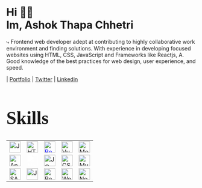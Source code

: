 # <h1>Hi 👋🏼<br/>Im, Ashok Thapa Chhetri</h1>


⤷ Frontend web developer adept at contributing to highly collaborative work environment and finding solutions. With experience in developing focused websites using HTML, CSS, JavaScript and Frameworks like Reactjs, A. Good knowledge of the best practices for web    design, user experience, and speed.


| [Portfolio](http://ashokchhetri.com/)
| [Twitter](https://twitter.com/Yosoyashok)
| [Linkedin](https://www.linkedin.com/in/ashok-thapa-chhetri-59a941238/)

# <h1 style="font-family: 'Lobster';font-weight:900;font-size:clamp(2rem,6vw,3rem);">Skills</h1>

<table>
   <tr>
    <td>
     <a href="https://www.java.com" target="_blank" rel="noreferrer noopener">
       <img style="object-fit:contain" src="https://www.svgrepo.com/show/184143/java.svg" alt="Java" width="30" height="30" />
        </a>
    </td>
    <td> <a href="https://html.com/html5/" target="_blank" rel="noreferrer noopener">
    <img style="object-fit:contain" src="https://upload.wikimedia.org/wikipedia/commons/thumb/3/38/HTML5_Badge.svg/1024px-HTML5_Badge.svg.png" alt="HTML5" width="30" height="30" />
</a></td>
    <td> <a href="https://reactjs.org" target="_blank" rel="noreferrer noopener">
    <img style="color:blue" src="https://upload.wikimedia.org/wikipedia/commons/thumb/4/47/React.svg/800px-React.svg.png" alt="React" width="30" height="30" />
</a></td>
    <td> <a  href="https://vuejs.org" target="_blank" rel="noreferrer noopener">
    <img style="object-fit:contain" src="https://upload.wikimedia.org/wikipedia/commons/thumb/9/95/Vue.js_Logo_2.svg/2367px-Vue.js_Logo_2.svg.png" alt="Vue" width="30" height="30" />
</a></td>

<td> <a  href="https://www.mongodb.com/" target="_blank" rel="noreferrer noopener">
    <img style="object-fit:contain" src="https://www.svgviewer.dev/static-svgs/34566/mongodb.svg" alt="Mongodb" width="30" height="30" />
</a></td>
   </tr>
   <tr>
    <td>
 <a  href="https://angularjs.org" target="_blank" rel="noreferrer noopener">
    <img style="object-fit:contain" src="https://upload.wikimedia.org/wikipedia/commons/thumb/c/cf/Angular_full_color_logo.svg/1024px-Angular_full_color_logo.svg.png" alt="Angular" width="30" height="30" />
</a></td>
    <td> <a  href="https://nextjs.org" target="_blank" rel="noreferrer noopener">
    <img style="filter:brightness(50)" src="https://cdn.worldvectorlogo.com/logos/next-js.svg" alt="NextJS" width="30" height="30" />
</a></td>
    <td> <a  href="https://jquery.com" target="_blank" rel="noreferrer noopener">
    <img  src="https://cdn.worldvectorlogo.com/logos/jquery-4.svg" alt="JQuery" width="30" height="30" />
</a></td>
    <td>
 <a  href="https://css3.com" target="_blank" rel="noreferrer noopener">
    <img style="object-fit:contain" src="https://cdn.cdnlogo.com/logos/c/18/css.svg" alt="CSS3" width="30" height="30" />
</a></td>

<td> <a  href="https://www.mysql.com" target="_blank" rel="noreferrer noopener">
    <img style="object-fit:contain" src="https://icons-for-free.com/download-icon-development+logo+mysql+icon-1320184807686758112_512.png" alt="MySQL" width="30" height="30" />
</a></td>
   </tr>
   <tr>
   <td> <a  href="https://sass-lang.com" target="_blank" rel="noreferrer noopener">
    <img style="object-fit:contain" src="https://cdn.freebiesupply.com/logos/thumbs/2x/sass-1-logo.png" alt="SASS" width="30" height="30" />
</a></td>
   <td> <a  href="https://www.javascript.com" target="_blank" rel="noreferrer noopener">
    <img style="object-fit:contain" src="https://upload.wikimedia.org/wikipedia/commons/thumb/9/99/Unofficial_JavaScript_logo_2.svg/480px-Unofficial_JavaScript_logo_2.svg.png" alt="JavaScript" width="30" height="30" />
</a></td>
   <td> <a  href="https://redux.js.org" target="_blank" rel="noreferrer noopener">
    <img style="object-fit:contain" src="https://cdn.worldvectorlogo.com/logos/redux.svg" alt="Redux" width="30" height="30" />
</a></td>
   <td> <a  href="https://webpack.js.org" target="_blank" rel="noreferrer noopener">
    <img style="object-fit:contain" src="https://seeklogo.com/images/W/webpack-logo-9E66EE203A-seeklogo.com.png" alt="Webpack" width="30" height="30" />
</a></td>
<td> <a  href="https://nodejs.org" target="_blank" rel="noreferrer noopener">
    <img style="object-fit:contain" src="https://seeklogo.com/images/N/nodejs-logo-FBE122E377-seeklogo.com.png" alt="NodeJS" width="30" height="30" />
</a></td>
   </tr>
</table>


